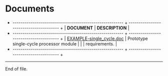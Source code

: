 

Documents
===============================================================================

+ ------------------------------------------------------- + --------------------------------------- +
| __DOCUMENT__                                            | __DESCRIPTION__                         |
+ ------------------------------------------------------- + --------------------------------------- +
| [EXAMPLE-single_cycle.doc](../EXAMPLE-single_cycle.doc)    | Prototype single-cycle processor module |
|                                                         | requirements.                           |
+ ------------------------------------------------------- + --------------------------------------- +


---

End of file.